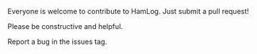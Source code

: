 Everyone is welcome to contribute to HamLog. Just submit a pull request!

Please be constructive and helpful.

Report a bug in the issues tag.
